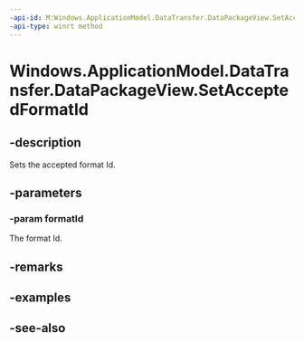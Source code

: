 ```yaml
---
-api-id: M:Windows.ApplicationModel.DataTransfer.DataPackageView.SetAcceptedFormatId(System.String)
-api-type: winrt method
---
```


<!-- Method syntax
public void SetAcceptedFormatId(System.String formatId)
-->

# Windows.ApplicationModel.DataTransfer.DataPackageView.SetAcceptedFormatId

## -description
Sets the accepted format Id.

## -parameters
### -param formatId
The format Id.

## -remarks

## -examples

## -see-also
